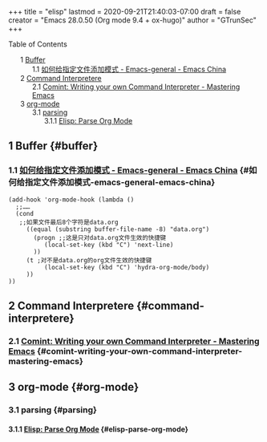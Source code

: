 +++
title = "elisp"
lastmod = 2020-09-21T21:40:03-07:00
draft = false
creator = "Emacs 28.0.50 (Org mode 9.4 + ox-hugo)"
author = "GTrunSec"
+++

<style>
  .ox-hugo-toc ul {
    list-style: none;
  }
</style>
<div class="ox-hugo-toc toc">
<div></div>

<div class="heading">Table of Contents</div>

- <span class="section-num">1</span> [Buffer](#buffer)
    - <span class="section-num">1.1</span> [如何给指定文件添加模式 - Emacs-general - Emacs China](#如何给指定文件添加模式-emacs-general-emacs-china)
- <span class="section-num">2</span> [Command Interpretere](#command-interpretere)
    - <span class="section-num">2.1</span> [Comint: Writing your own Command Interpreter - Mastering Emacs](#comint-writing-your-own-command-interpreter-mastering-emacs)
- <span class="section-num">3</span> [org-mode](#org-mode)
    - <span class="section-num">3.1</span> [parsing](#parsing)
        - <span class="section-num">3.1.1</span> [Elisp: Parse Org Mode](#elisp-parse-org-mode)

</div>
<!--endtoc-->



## <span class="section-num">1</span> Buffer {#buffer}


### <span class="section-num">1.1</span> [如何给指定文件添加模式 - Emacs-general - Emacs China](https://emacs-china.org/t/topic/14553/17) {#如何给指定文件添加模式-emacs-general-emacs-china}

```emacs-lisp
(add-hook 'org-mode-hook (lambda ()
  ;;……
  (cond
   ;;如果文件最后8个字符是data.org
     ((equal (substring buffer-file-name -8) "data.org")
       (progn ;;这是只对data.org文件生效的快捷键
          (local-set-key (kbd "C") 'next-line)
       ))
     (t ;对不是data.org的org文件生效的快捷键
          (local-set-key (kbd "C") 'hydra-org-mode/body)
     ))
))
```


## <span class="section-num">2</span> Command Interpretere {#command-interpretere}


### <span class="section-num">2.1</span> [Comint: Writing your own Command Interpreter - Mastering Emacs](https://www.masteringemacs.org/article/comint-writing-command-interpreter) {#comint-writing-your-own-command-interpreter-mastering-emacs}


## <span class="section-num">3</span> org-mode {#org-mode}


### <span class="section-num">3.1</span> parsing {#parsing}


#### <span class="section-num">3.1.1</span> [Elisp: Parse Org Mode](http://ergoemacs.org/emacs/elisp%5Fparse%5Forg%5Fmode.html) {#elisp-parse-org-mode}
